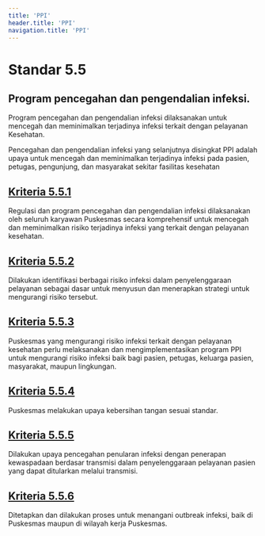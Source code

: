 ```yaml
---
title: 'PPI'
header.title: 'PPI'
navigation.title: 'PPI'
---
```


# Standar 5.5
## Program pencegahan dan pengendalian infeksi. 

Program pencegahan dan pengendalian infeksi dilaksanakan untuk mencegah dan meminimalkan terjadinya infeksi terkait dengan pelayanan Kesehatan. 

Pencegahan dan pengendalian infeksi yang selanjutnya disingkat PPI adalah upaya untuk mencegah dan meminimalkan terjadinya infeksi pada pasien, petugas, pengunjung, dan masyarakat sekitar fasilitas kesehatan 

## [Kriteria 5.5.1](/5/5/1) 
Regulasi dan program pencegahan dan pengendalian infeksi dilaksanakan oleh seluruh karyawan Puskesmas secara komprehensif untuk mencegah dan meminimalkan risiko terjadinya infeksi yang terkait dengan pelayanan kesehatan. 

## [Kriteria 5.5.2](/5/5/2) 
Dilakukan identifikasi berbagai risiko infeksi dalam penyelenggaraan pelayanan sebagai dasar untuk menyusun dan menerapkan strategi untuk mengurangi risiko tersebut. 

## [Kriteria 5.5.3](/5/5/3) 
Puskesmas yang mengurangi risiko infeksi terkait dengan pelayanan kesehatan perlu melaksanakan dan mengimplementasikan program PPI untuk mengurangi risiko infeksi baik bagi pasien, petugas, keluarga pasien, masyarakat, maupun lingkungan. 

## [Kriteria 5.5.4](/5/5/4) 
Puskesmas melakukan upaya kebersihan tangan sesuai standar. 

## [Kriteria 5.5.5](/5/5/5) 
Dilakukan upaya pencegahan penularan infeksi dengan penerapan kewaspadaan berdasar transmisi dalam penyelenggaraan pelayanan pasien yang dapat ditularkan melalui transmisi. 

## [Kriteria 5.5.6](/5/5/6) 
Ditetapkan dan dilakukan proses untuk menangani outbreak infeksi, baik di Puskesmas maupun di wilayah kerja Puskesmas. 


